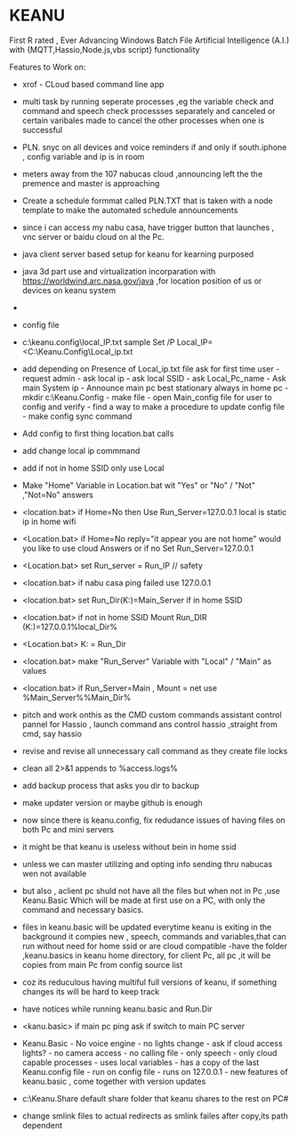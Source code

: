 # KEANU
 First R rated , Ever Advancing Windows Batch File Artificial Intelligence (A.I.) with {MQTT,Hassio,Node.js,vbs script} functionality

Features to Work on:
- xrof - CLoud based command line app
- multi task by running seperate processes ,eg the variable check and command and speech check processses separately and canceled or certain varibales made to cancel the other processes when one is successful
- PLN. snyc on all devices and voice reminders if and only if south.iphone , config variable and ip is in room
- meters away from the 107 nabucas cloud ,announcing left the the premence and master is approaching
- Create a schedule formmat called PLN.TXT that is taken with a node template to make the automated schedule announcements
- since i can access my nabu casa, have trigger button that launches , vnc server or baidu cloud on al the Pc.
- java client server based setup for keanu for kearning purposed
- java 3d part use and virtualization incorparation with https://worldwind.arc.nasa.gov/java ,for location position of us or devices  on keanu system
- 
- config file
- c:\keanu.config\local_IP.txt sample Set /P Local_IP=<C:\Keanu.Config\Local_ip.txt
- add depending on Presence of Local_ip.txt file ask for first time user
                        - request admin
                        - ask local ip
                        - ask local SSID
                        - ask Local_Pc_name
                        - Ask main System ip
                        - Announce main pc best stationary always in home pc
                        - mkdir c:\Keanu.Config
                        - make file
                        - open Main_config file for user to config and verify
                        - find a way to make a procedure to update config file
                        - make config sync command
- Add config to first thing location.bat calls
- add change local ip commmand
- add if not in home SSID only use Local
- Make "Home" Variable in Location.bat wit "Yes" or "No" / "Not" ,"Not=No" answers
- <location.bat> if Home=No then Use Run_Server=127.0.0.1 local is static ip in home wifi
- <Location.bat> if Home=No reply="it appear you are not home" would you like to use cloud Answers <YES> or <No> if no  Set Run_Server=127.0.0.1
- <Location.bat> set Run_server = Run_IP // safety
- <location.bat> if nabu casa ping failed use 127.0.0.1
- <location.bat> set Run_Dir(K:)=Main_Server if in home SSID
- <location.bat> if not in home SSID Mount Run_DIR (K:)=127.0.0.1\%local_Dir%
- <Location.bat> K: = Run_Dir
- <location.bat> make "Run_Server" Variable with "Local" / "Main" as values
- <location.bat> if Run_Server=Main , Mount = net use %Main_Server%\%Main_Dir%
- pitch and work onthis as the CMD custom commands assistant  control pannel for Hassio , launch command ans control hassio ,straight from cmd, say hassio
- revise and revise all unnecessary call command as they create file locks
- clean all 2>&1 appends to %access.logs%
- add backup process that asks you dir to backup
- make updater version or maybe github is enough
- now since there is keanu.config, fix redudance issues of having files on both Pc and mini servers
- it might be that keanu is useless without bein in home ssid
- unless we can master utilizing and opting info sending thru nabucas wen not available
- but also , aclient pc shuld not have all the files but when not in Pc ,use Keanu.Basic Which will be made at first use on a PC, with only the command and necessary basics.
- files in keanu.basic will be updated everytime keanu is exiting in the background it compies new , speech, commands and variables,that can run without need for home ssid or are cloud compatible
-have the folder ,keanu.basics in keanu home directory, for client Pc, all pc ,it will be copies from main Pc from config source list
- coz its reduculous having multiful full versions of keanu, if something changes its will be hard to keep track
- have notices while running keanu.basic and Run.Dir
- <kanu.basic> if main pc ping ask if switch to main PC server

- Keanu.Basic
        - No voice engine
        - no lights change
        - ask if cloud access lights?
        - no camera access
        - no calling file
        - only speech
        - only cloud capable processes
        - uses local variables
        - has a copy of the last Keanu.config file
        - run on config file
        - runs on 127.0.0.1
        - new features of keanu.basic , come together with version updates
- c:\Keanu.Share default share folder that keanu shares to the rest on PC#
- change smlink files to actual redirects as smlink failes after copy,its path dependent